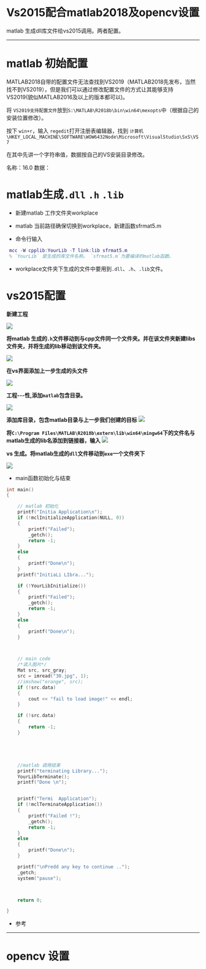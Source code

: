 Vs2015配合matlab2018及opencv设置
=============================
matlab 生成dll库文件给vs2015调用。两者配置。

****



# matlab 初始配置
MATLAB2018自带的配置文件无法查找到VS2019（MATLAB2018先发布，当然找不到VS2019），但是我们可以通过修改配置文件的方式让其能够支持VS2019(貌似MATLAB2016及以上的版本都可以)。

将 `VS2019支持配置文件`放到`S:\MATLAB\R2018b\bin\win64\mexopts`中（根据自己的安装位置修改）。

按下 `win+r`，输入 `regedit`打开注册表编辑器，找到 `计算机\HKEY_LOCAL_MACHINE\SOFTWARE\WOW6432Node\Microsoft\VisualStudio\SxS\VS7`

在其中先讲一个字符串值，数据按自己的VS安装目录修改。

名称：16.0
数据：


# matlab生成`.dll` `.h` `.lib`

* 新建matlab 工作文件夹workplace

* matlab 当前路径确保切换到workplace，新建函数sfrmat5.m

* 命令行输入
```matlab
 mcc -W cpplib:YourLib -T link:lib sfrmat5.m
 % `YourLib` 是生成的库文件名称。 `sfrmat5.m`为要编译的matlab函数。
```
      

* workplace文件夹下生成的文件中要用到`.dll`、`.h`、`.lib`文件。

# vs2015配置

  **新建工程**


 ![](img/project.png)


 **将matlab 生成的`.h`文件移动到与cpp文件同一个文件夹。并在该文件夹新建libs文件夹，并将生成的lib移动到该文件夹。**


![](img/folder.png)

**在vs界面添加上一步生成的头文件**

![](img/head.png)

**工程---性,添加`matlab`包含目录。**

![](img/include.jpg)

**添加库目录，包含matlab目录与上一步我们创建的目标**
![](img/add.png)

**将`C:\Program Files\MATLAB\R2018b\extern\lib\win64\mingw64`下的文件名与matlab生成的lib名添加到链接器，输入**
![](img/input.jpg)

**vs 生成。将matlab生成的`dll`文件移动到`exe`一个文件夹下**

![](img/dll.jpg)



* main函数初始化与结束
```c
int main()
{

	// matlab 初始化
	printf("Initia Application\n");
	if (!mclInitializeApplication(NULL, 0))
	{
		printf("Failed");
		_getch();
		return -1;
	}
	else
	{
		printf("Done\n");
	}
	printf("InitiaLi LIbra...");

	if (!YourLibInitialize())
	{
		printf("Failed");
		_getch();
		return -1;
	}
	else
	{
		printf("Done\n");
	}



	// main code 
	/*读入图片*/
	Mat src, src_gray;
	src = imread("30.jpg", 1);
	//imshow("orange", src);
	if (!src.data)
	{
		cout << "fail to load image!" << endl;
	}

	if (!src.data)
	{
		return -1;
	}





	//matlab 调用结束
	printf("terminating Library...");
	YourLibTerminate();
	printf("Done \n");


	printf("Termi  Application");
	if (!mclTerminateApplication())
	{
		printf("Failed !");
		_getch();
		return -1;
	}
	else
	{
		printf("Done\n");
	}

	printf("\nPredd any key to continue ..");
	_getch;
	system("pause");



	return 0;

}
````

*  参考

********************
#  opencv 设置